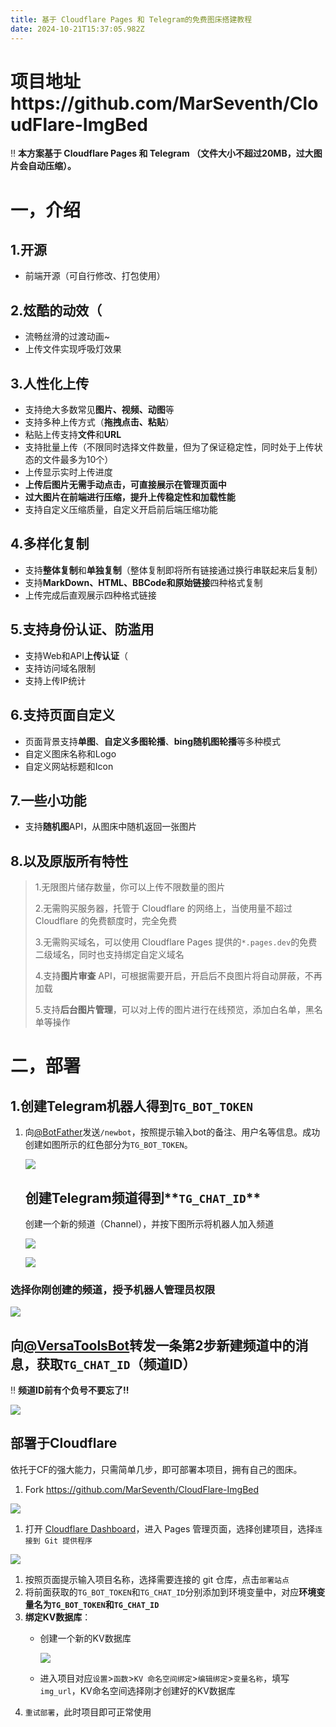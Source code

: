 ```yaml
---
title: 基于 Cloudflare Pages 和 Telegram的免费图床搭建教程
date: 2024-10-21T15:37:05.982Z
---
```


# 项目地址https://github.com/MarSeventh/CloudFlare-ImgBed


‼️ **本方案基于 Cloudflare Pages 和 Telegram （文件大小不超过20MB，过大图片会自动压缩）。**



# 一，介绍

## **1.开源**

- 前端开源（可自行修改、打包使用）

## **2.炫酷的动效（**

- 流畅丝滑的过渡动画~
- 上传文件实现呼吸灯效果

## **3.人性化上传**

- 支持绝大多数常见**图片、视频、动图**等
- 支持多种上传方式（**拖拽点击、粘贴**）
- 粘贴上传支持**文件**和**URL**
- 支持批量上传（不限同时选择文件数量，但为了保证稳定性，同时处于上传状态的文件最多为10个）
- 上传显示实时上传进度
- **上传后图片无需手动点击，可直接展示在管理页面中**
- **过大图片在前端进行压缩，提升上传稳定性和加载性能**
- 支持自定义压缩质量，自定义开启前后端压缩功能

## **4.多样化复制**

- 支持**整体复制**和**单独复制**（整体复制即将所有链接通过换行串联起来后复制）
- 支持**MarkDown、HTML、BBCode和原始链接**四种格式复制
- 上传完成后直观展示四种格式链接

## **5.支持身份认证、防滥用**

- 支持Web和API**上传认证**（
- 支持访问域名限制
- 支持上传IP统计

## **6.支持页面自定义**

- 页面背景支持**单图**、**自定义多图轮播**、**bing随机图轮播**等多种模式
- 自定义图床名称和Logo
- 自定义网站标题和Icon

## **7.一些小功能**

- 支持**随机图**API，从图床中随机返回一张图片

## **8.以及原版所有特性**

> 1.无限图片储存数量，你可以上传不限数量的图片
> 
> 
> 2.无需购买服务器，托管于 Cloudflare 的网络上，当使用量不超过 Cloudflare 的免费额度时，完全免费
> 
> 3.无需购买域名，可以使用 Cloudflare Pages 提供的`*.pages.dev`的免费二级域名，同时也支持绑定自定义域名
> 
> 4.支持**图片审查** API，可根据需要开启，开启后不良图片将自动屏蔽，不再加载
> 
> 5.支持**后台图片管理**，可以对上传的图片进行在线预览，添加白名单，黑名单等操作
> 

# 二，**部署**

## 1.创建Telegram机器人得到`TG_BOT_TOKEN`

1. 向[@BotFather](https://t.me/BotFather)发送`/newbot`，按照提示输入bot的备注、用户名等信息。成功创建如图所示的红色部分为`TG_BOT_TOKEN`。
    
    ![ ](https://tuwwzs.pages.dev/file/1729154237023_Screenshot_20241017_155651_edit_574428759597799.jpg)
    
    ## 创建Telegram频道得到**`TG_CHAT_ID`**
    
    创建一个新的频道（Channel），并按下图所示将机器人加入频道
    
    ![ ](https://tuwwzs.pages.dev/file/1729154241321_Screenshot_20241017_160513_edit_574445754749303.jpg)
    
    ![ ](https://tuwwzs.pages.dev/file/1729154241183_Screenshot_20241017_160520_edit_574457710440653.jpg)
    

### 选择你刚创建的频道，授予机器人管理员权限

![](https://tuwwzs.pages.dev/file/1729154244368_Screenshot_20241017_160533_edit_574471031884085.jpg)

## 向[@VersaToolsBot](https://t.me/VersaToolsBot)**转发**一条第2步新建频道中的消息，获取`TG_CHAT_ID`（频道ID）


‼️ **频道ID前有个负号不要忘了!!**



![](https://tuwwzs.pages.dev/file/1729154245823_Screenshot_20241017_161503_edit_574486968755694.jpg)

## 部署于Cloudflare

依托于CF的强大能力，只需简单几步，即可部署本项目，拥有自己的图床。

1. Fork https://github.com/MarSeventh/CloudFlare-ImgBed

![](https://tuwwzs.pages.dev/file/1729153327657_Clip_2024-10-17_16-21-51.png)

1. 打开 [Cloudflare Dashboard](https://dash.cloudflare.com/)，进入 Pages 管理页面，选择创建项目，选择`连接到 Git 提供程序`

![](https://alist.sanyue.site/d/imgbed/202407201047300.png)

1. 按照页面提示输入项目名称，选择需要连接的 git 仓库，点击`部署站点`
2. 将前面获取的`TG_BOT_TOKEN`和`TG_CHAT_ID`分别添加到环境变量中，对应**环境变量名为`TG_BOT_TOKEN`和`TG_CHAT_ID`**
3. **绑定KV数据库**：
    - 创建一个新的KV数据库
        
        
        ![](https://tuwwzs.pages.dev/file/1729153507708_Clip_2024-10-17_16-24-57.png)
        
    - 进入项目对应`设置`>`函数`>`KV 命名空间绑定`>`编辑绑定`>`变量名称`，填写`img_url`，KV命名空间选择刚才创建好的KV数据库
4. `重试部署`，此时项目即可正常使用